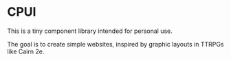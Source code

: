 # CPUI

This is a tiny component library intended for personal use.

The goal is to create simple websites, inspired by graphic layouts in TTRPGs like Cairn 2e.
